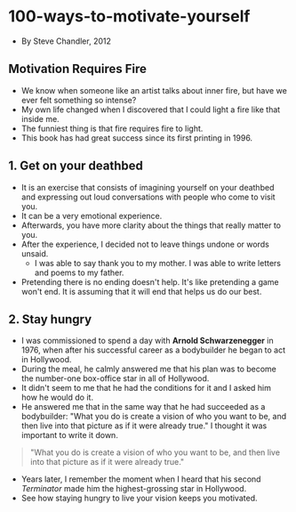 # 100-ways-to-motivate-yourself

- By Steve Chandler, 2012

## Motivation Requires Fire

- We know when someone like an artist talks about inner fire, but have we ever felt something so intense?
- My own life changed when I discovered that I could light a fire like that inside me.
- The funniest thing is that fire requires fire to light.
- This book has had great success since its first printing in 1996.

## 1. Get on your deathbed

- It is an exercise that consists of imagining yourself on your deathbed and expressing out loud conversations with people who come to visit you.
- It can be a very emotional experience.
- Afterwards, you have more clarity about the things that really matter to you.
- After the experience, I decided not to leave things undone or words unsaid.
	- I was able to say thank you to my mother. I was able to write letters and poems to my father.
- Pretending there is no ending doesn't help. It's like pretending a game won't end. It is assuming that it will end that helps us do our best.

## 2. Stay hungry

- I was commissioned to spend a day with **Arnold Schwarzenegger** in 1976, when after his successful career as a bodybuilder he began to act in Hollywood.
- During the meal, he calmly answered me that his plan was to become the number-one box-office star in all of Hollywood.
- It didn't seem to me that he had the conditions for it and I asked him how he would do it.
- He answered me that in the same way that he had succeeded as a bodybuilder: "What you do is create a vision of who you want to be, and then live into that picture as if it were already true." I thought it was important to write it down.

> "What you do is create a vision of who you want to be, and then
live into that picture as if it were already true."

- Years later, I remember the moment when I heard that his second _Terminator_ made him the highest-grossing star in Hollywood.
- See how staying hungry to live your vision keeps you motivated.
